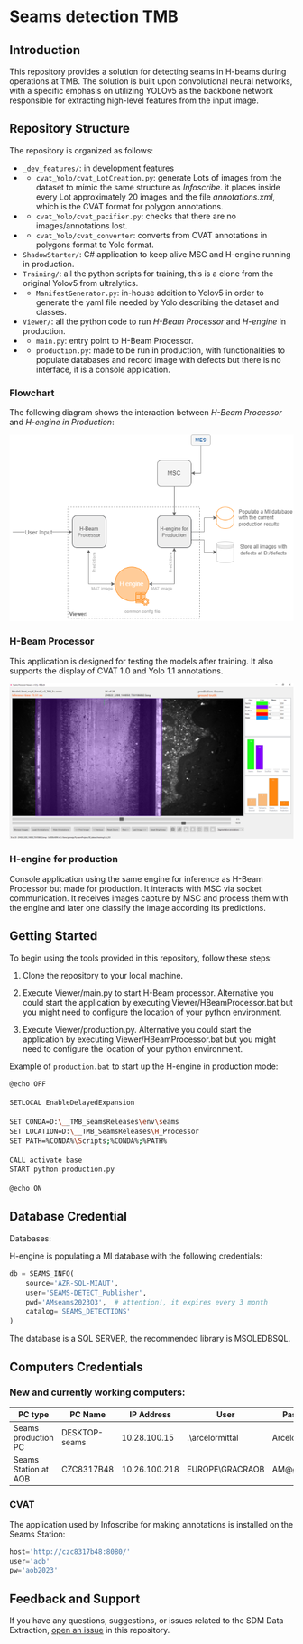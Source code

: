 # Seams detection TMB

## Introduction

This repository provides a solution for detecting seams in H-beams during operations at TMB. 
The solution is built upon convolutional neural networks, with a specific emphasis on utilizing 
YOLOv5 as the backbone network responsible for extracting high-level features from the input image.


## Repository Structure

The repository is organized as follows:

- `_dev_features/`: in development features
- - `cvat_Yolo/cvat_LotCreation.py`: generate Lots of images from the dataset to mimic the same structure as *Infoscribe*. it places inside every Lot approximately 20 images and the file *annotations.xml*, which is the CVAT format for polygon annotations.
- - `cvat_Yolo/cvat_pacifier.py`: checks that there are no images/annotations lost.
- - `cvat_Yolo/cvat_converter`: converts from CVAT annotations in polygons format to Yolo format.
- `ShadowStarter/`: C# application to keep alive MSC and H-engine running in production.
- `Training/`: all the python scripts for training, this is a clone from the original Yolov5 from ultralytics.
- - `ManifestGenerator.py`: in-house addition to Yolov5 in order to generate the yaml file needed by Yolo describing the dataset and classes.
- `Viewer/`: all the python code to run *H-Beam Processor* and *H-engine* in production.
- - `main.py`: entry point to H-Beam Processor.
- - `production.py`: made to be run in production, with functionalities to populate databases and record image with defects but there is no interface, it is a console application.

### Flowchart

The following diagram shows the interaction between *H-Beam Processor* and *H-engine in Production*:

![H-Beam processor and Viewer](_readme/hengine_flow.drawio.png)

### H-Beam Processor

This application is designed for testing the models after training. It also supports the display of CVAT 1.0 and Yolo 1.1 annotations.

![H-Beam processor and Viewer](_readme/hbeam.PNG)

### H-engine for production

Console application using the same engine for inference as H-Beam Processor but made for production. It interacts with MSC via socket communication. It receives images capture by MSC and process them with the engine and later one classify the image according its predictions.


## Getting Started

To begin using the tools provided in this repository, follow these steps:

1. Clone the repository to your local machine.

2. Execute Viewer/main.py to start H-Beam processor. Alternative you could start the application by executing Viewer/HBeamProcessor.bat but you might need to configure the location of your python environment.

3. Execute Viewer/production.py. Alternative you could start the application by executing Viewer/HBeamProcessor.bat but you might need to configure the location of your python environment.

Example of `production.bat` to start up the H-engine in production mode:

```bash
@echo OFF

SETLOCAL EnableDelayedExpansion

SET CONDA=D:\__TMB_SeamsReleases\env\seams
SET LOCATION=D:\__TMB_SeamsReleases\H_Processor
SET PATH=%CONDA%\Scripts;%CONDA%;%PATH%

CALL activate base
START python production.py

@echo ON
```

## Database Credential

Databases:

H-engine is populating a MI database with the following credentials:

```python
db = SEAMS_INFO(
    source='AZR-SQL-MIAUT',
    user='SEAMS-DETECT_Publisher',
    pwd='AMseams2023Q3',  # attention!, it expires every 3 month
    catalog='SEAMS_DETECTIONS'
)
```

The database is a SQL SERVER, the recommended library is MSOLEDBSQL.

## Computers Credentials

### New and currently working computers:

| PC type              | PC Name       | IP Address    | User             | Password    |
|----------------------|---------------|---------------|------------------|-------------|
| Seams production PC  | DESKTOP-seams | 10.28.100.15  | .\arcelormittal  | Arcelor**   |
| Seams Station at AOB | CZC8317B48    | 10.26.100.218 | EUROPE\GRACRAOB  | AM@grd2018* |

### CVAT

The application used by Infoscribe for making annotations is installed on the Seams Station:

```python
host='http://czc8317b48:8080/'
user='aob'
pw='aob2023'
```

## Feedback and Support

If you have any questions, suggestions, or issues related to the SDM Data Extraction, [open an issue](https://github.com/your-username/sdm-data-extraction/issues) in this repository.